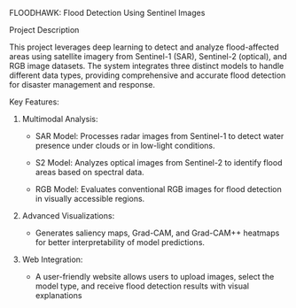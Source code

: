 FLOODHAWK: Flood Detection Using Sentinel Images

Project Description

This project leverages deep learning to detect and analyze flood-affected areas using satellite imagery from Sentinel-1 (SAR), Sentinel-2 (optical), and RGB image datasets. The system integrates three distinct models to handle different data types, providing comprehensive and accurate flood detection for disaster management and response.

Key Features:

1.	Multimodal Analysis:
	-	SAR Model: Processes radar images from Sentinel-1 to detect water presence under clouds or in low-light conditions.

	-	S2 Model: Analyzes optical images from Sentinel-2 to identify flood areas based on spectral data.

	-	RGB Model: Evaluates conventional RGB images for flood detection in visually accessible regions.

3.	Advanced Visualizations:
	-	Generates saliency maps, Grad-CAM, and Grad-CAM++ heatmaps for better interpretability of model predictions.

4.	Web Integration:
	-	A user-friendly website allows users to upload images, select the model type, and receive flood detection results with visual explanations

